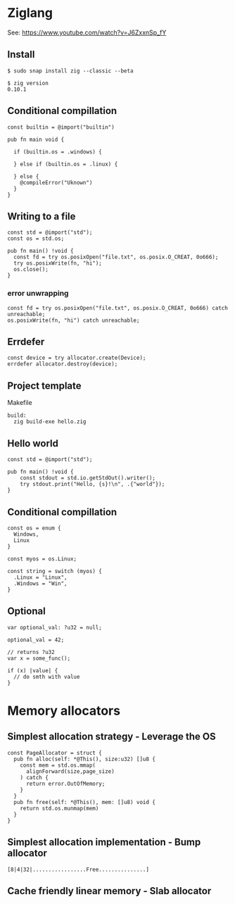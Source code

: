 # Ziglang

See: https://www.youtube.com/watch?v=J6ZxxnSp_fY

## Install
```
$ sudo snap install zig --classic --beta

$ zig version
0.10.1
```

## Conditional compillation

```
const builtin = @import("builtin")

pub fn main void {

  if (builtin.os = .windows) {

  } else if (builtin.os = .linux) {

  } else {
    @compileError("Uknown")
  }
}
```

## Writing to a file
```
const std = @import("std");
const os = std.os;

pub fn main() !void {
  const fd = try os.posixOpen("file.txt", os.posix.O_CREAT, 0o666);
  try os.posixWrite(fn, "hi");
  os.close();
}
```
### error unwrapping
```
const fd = try os.posixOpen("file.txt", os.posix.O_CREAT, 0o666) catch unreachable;
os.posixWrite(fn, "hi") catch unreachable;
```

## Errdefer
```
const device = try allocator.create(Device);
errdefer allocator.destroy(device);

```

## Project template

Makefile
```
build:
  zig build-exe hello.zig
```

## Hello world
```
const std = @import("std");

pub fn main() !void {
    const stdout = std.io.getStdOut().writer();
    try stdout.print("Hello, {s}!\n", .{"world"});
}
```


## Conditional compillation

```ziglang
const os = enum {
  Windows,
  Linux
}

const myos = os.Linux;

const string = switch (myos) {
  .Linux = "Linux",
  .Windows = "Win",
}
```

## Optional

```
var optional_val: ?u32 = null;

optional_val = 42;

// returns ?u32
var x = some_func();

if (x) |value| {
  // do smth with value
}
```

# Memory allocators

## Simplest allocation strategy - Leverage the OS
```
const PageAllocator = struct {
  pub fn alloc(self: *@This(), size:u32) []u8 {
    const mem = std.os.mmap(
      alignForward(size,page_size)
    ) catch {
      return error.OutOfMemory;
    }
  }
  pub fn free(self: *@This(), mem: []u8) void {
    return std.os.munmap(mem)
  }
}
```

## Simplest allocation implementation - Bump allocator
```
[8|4|32|.................Free...............]
```

## Cache friendly linear memory - Slab allocator
```

```
